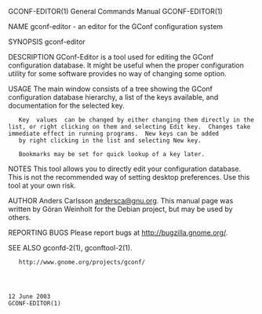 GCONF-EDITOR(1)                                                                            General Commands Manual                                                                            GCONF-EDITOR(1)



NAME
       gconf-editor - an editor for the GConf configuration system

SYNOPSIS
       gconf-editor

DESCRIPTION
       GConf-Editor is a tool used for editing the GConf configuration database.  It might be useful when the proper configuration utility for some software provides no way of changing some option.

USAGE
       The main window consists of a tree showing the GConf configuration database hierarchy, a list of the keys available, and documentation for the selected key.

       Key  values  can be changed by either changing them directly in the list, or right clicking on them and selecting Edit key.  Changes take immediate effect in running programs.  New keys can be added
       by right clicking in the list and selecting New key.

       Bookmarks may be set for quick lookup of a key later.

NOTES
       This tool allows you to directly edit your configuration database.  This is not the recommended way of setting desktop preferences.  Use this tool at your own risk.

AUTHOR
       Anders Carlsson <andersca@gnu.org>.
       This manual page was written by Göran Weinholt for the Debian project, but may be used by others.

REPORTING BUGS
       Please report bugs at http://bugzilla.gnome.org/.

SEE ALSO
       gconfd-2(1), gconftool-2(1).

       http://www.gnome.org/projects/gconf/



                                                                                                 12 June 2003                                                                                 GCONF-EDITOR(1)
